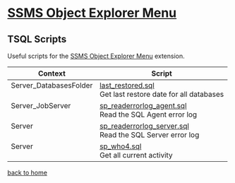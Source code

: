 ﻿# [SSMS Object Explorer Menu](https://github.com/brink-daniel/ssms-object-explorer-menu)

## TSQL Scripts

Useful scripts for the [SSMS Object Explorer Menu](https://github.com/brink-daniel/ssms-object-explorer-menu) extension.

| Context | Script |
|---------|--------|
| Server_DatabasesFolder<br />&nbsp; | [last_restored.sql](https://github.com/brink-daniel/ssms-object-explorer-menu/blob/main/scripts/last_restored.sql)<br />Get last restore date for all databases |
| Server_JobServer<br />&nbsp; | [sp_readerrorlog_agent.sql](https://github.com/brink-daniel/ssms-object-explorer-menu/blob/main/scripts/sp_readerrorlog_agent.sql)<br />Read the SQL Agent error log |
| Server<br />&nbsp; | [sp_readerrorlog_server.sql](https://github.com/brink-daniel/ssms-object-explorer-menu/blob/main/scripts/sp_readerrorlog_server.sql)<br />Read the SQL Server error log |
| Server<br />&nbsp; | [sp_who4.sql](https://github.com/brink-daniel/ssms-object-explorer-menu/blob/main/scripts/sp_who4sql)<br />Get all current activity |


[back to home](README.md)